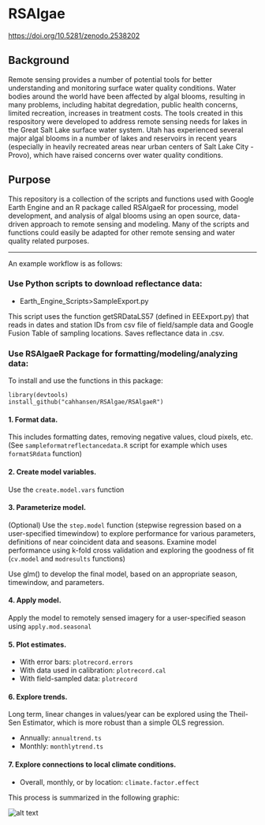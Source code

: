 # RSAlgae
https://doi.org/10.5281/zenodo.2538202

## Background
Remote sensing provides a number of potential tools for better understanding and monitoring surface water quality conditions. Water bodies around the world have been affected by algal blooms, resulting in many problems, including habitat degredation, public health concerns, limited recreation, increases in treatment costs. The tools created in this respository were developed to address remote sensing needs for lakes in the Great Salt Lake surface water system. Utah has experienced several major algal blooms in a number of lakes and reservoirs in recent years (especially in heavily recreated areas near urban centers of Salt Lake City - Provo), which have raised concerns over water quality conditions.

## Purpose
This repository is a collection of the scripts and functions used with Google Earth Engine and an R package called RSAlgaeR for processing, model development, and analysis of algal blooms using an open source, data-driven approach to remote sensing and modeling. Many of the scripts and functions could easily be adapted for other remote sensing and water quality related purposes.

---
An example workflow is as follows:
### Use Python scripts to download reflectance data:
* Earth_Engine_Scripts>SampleExport.py

This script uses the function getSRDataLS57 (defined in EEExport.py) that reads in dates and station IDs from csv file of field/sample data and Google Fusion Table of sampling locations. Saves reflectance data in .csv.

### Use RSAlgaeR Package for formatting/modeling/analyzing data:
To install and use the functions in this package:

```
library(devtools)
install_github("cahhansen/RSAlgae/RSAlgaeR")
```

#### 1. Format data. 
This includes formatting dates, removing negative values, cloud pixels, etc. 
(See ```sampleformatreflectancedata.R``` script for example which uses ```formatSRdata``` function)
#### 2. Create model variables.
Use the ```create.model.vars``` function
#### 3. Parameterize model.
(Optional)
Use the ```step.model``` function (stepwise regression based on a user-specified timewindow) to explore performance for various parameters, definitions of near coincident data and seasons.
Examine model performance using k-fold cross validation and exploring the goodness of fit (```cv.model``` and ```modresults``` functions)

Use glm() to develop the final model, based on an appropriate season, timewindow, and parameters. 
#### 4. Apply model.
Apply the model to remotely sensed imagery for a user-specified season using ```apply.mod.seasonal``` 
#### 5. Plot estimates.
* With error bars: ```plotrecord.errors```
* With data used in calibration: ```plotrecord.cal```
* With field-sampled data: ```plotrecord```
#### 6. Explore trends.
Long term, linear changes in values/year can be explored using the Theil-Sen Estimator, which is more robust than a simple OLS regression.
* Annually: ```annualtrend.ts```
* Monthly: ```monthlytrend.ts```
#### 7. Explore connections to local climate conditions.
* Overall, monthly, or by location: ```climate.factor.effect```

This process is summarized in the following graphic:

![alt text](https://github.com/cahhansen/GSLAlgae/blob/master/WorkflowDiagram.png) 
